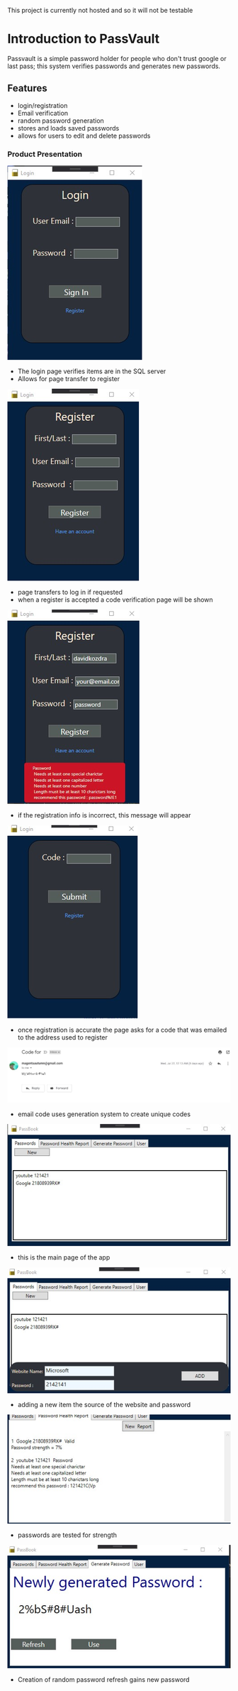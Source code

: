 This project is currently not hosted and so it will not be testable


# Introduction to PassVault
  Passvault is a simple password holder for people who don't trust google or last pass; this system verifies passwords and generates new passwords.

##  Features

* login/registration
* Email verification
* random password generation
* stores and loads saved passwords
* allows for users to edit and delete passwords

###  Product Presentation

![Login Page](ImagesForGIt/UI.jpg)

* The login page verifies items are in the SQL server
* Allows for page transfer to register

![Register](ImagesForGIt/UI2.jpg)

* page transfers to log in if requested
* when a register is accepted a code verification page will be shown

![Correction](ImagesForGIt/UI3.jpg)
* if the registration info is incorrect, this message will appear

![Registration](ImagesForGIt/UI4.jpg)
* once registration is accurate the page asks for a code that was emailed to the address used to register

![Registrationcode](ImagesForGIt/verification.jpg)
* email code uses generation system to create unique codes

![Password Book](ImagesForGIt/new.jpg)
* this is the main page of the app

![Adding items](ImagesForGIt/new2.jpg)
* adding a new item the source of the website and password

![Password Health Report](ImagesForGIt/report.jpg)
* passwords are tested for strength

![Generation](ImagesForGIt/Generate.jpg)
* Creation of random password refresh gains new password

